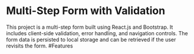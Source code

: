 # Multi-Step Form with Validation
This project is a multi-step form built using React.js and Bootstrap. It includes client-side validation, error handling, and navigation controls. The form data is persisted to local storage and can be retrieved if the user revisits the form.
#Features
